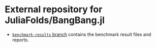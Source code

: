 # External repository for JuliaFolds/BangBang.jl

* [`benchmark-results` branch](https://github.com/JuliaFolds/BangBang-data/tree/benchmark-results)
  contains the benchmark result files and reports.
